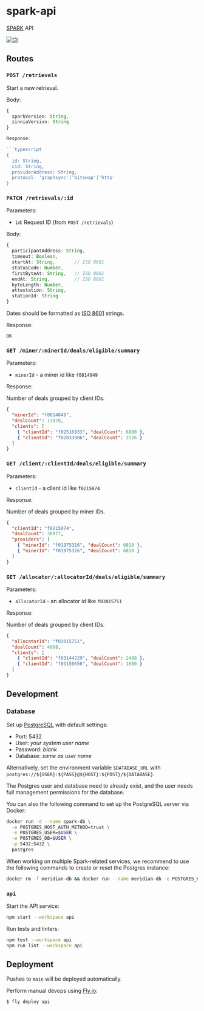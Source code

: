 # spark-api
[SPARK](https://github.com/filecoin-station/spark) API

[![CI](https://github.com/filecoin-station/spark-api/actions/workflows/ci.yml/badge.svg)](https://github.com/filecoin-station/spark-api/actions/workflows/ci.yml)

## Routes

### `POST /retrievals`

Start a new retrieval.

Body:

```typescript
{
  sparkVersion: String,
  zinniaVersion: String
}

Response:

```typescript
{
  id: String,
  cid: String,
  providerAddress: String,
  protocol: 'graphsync'|'bitswap'|'http'
}
```

### `PATCH /retrievals/:id`

Parameters:
- `id`: Request ID (from `POST /retrievals`)

Body:

```typescript
{
  participantAddress: String,
  timeout: Boolean,
  startAt: String,       // ISO 8601
  statusCode: Number,
  firstByteAt: String,   // ISO 8601
  endAt: String,         // ISO 8601
  byteLength: Number,
  attestation: String,
  stationId: String
}
```

Dates should be formatted as [ISO 8601](https://tc39.es/ecma262/#sec-date-time-string-format)
strings.

Response:

```
OK
```

### `GET /miner/:minerId/deals/eligible/summary`

Parameters:
- `minerId` - a miner id like `f0814049`

Response:

Number of deals grouped by client IDs.

```json
{
  "minerId": "f0814049",
  "dealCount": 13878,
  "clients": [
    { "clientId": "f02516933", "dealCount": 6880 },
    { "clientId": "f02833886", "dealCount": 3126 }
  ]
}
```

### `GET /client/:clientId/deals/eligible/summary`

Parameters:
- `clientId` - a client id like `f0215074`

Response:

Number of deals grouped by miner IDs.

```json
{
  "clientId": "f0215074",
  "dealCount": 38977,
  "providers": [
    { "minerId": "f01975316", "dealCount": 6810 },
    { "minerId": "f01975326", "dealCount": 6810 }
  ]
}
```

### `GET /allocator/:allocatorId/deals/eligible/summary`

Parameters:
- `allocatorId` - an allocator id like `f03015751`

Response:

Number of deals grouped by client IDs.

```json
{
  "allocatorId": "f03015751",
  "dealCount": 4088,
  "clients": [
    { "clientId": "f03144229", "dealCount": 2488 },
    { "clientId": "f03150656", "dealCount": 1600 }
  ]
}
```

## Development

### Database

Set up [PostgreSQL](https://www.postgresql.org/) with default settings:
 - Port: 5432
 - User: _your system user name_
 - Password: _blank_
 - Database: _same as user name_

Alternatively, set the environment variable `$DATABASE_URL` with `postgres://${USER}:${PASS}@${HOST}:${POST}/${DATABASE}`.

The Postgres user and database need to already exist, and the user
needs full management permissions for the database.

You can also the following command to set up the PostgreSQL server via Docker:

```bash
docker run -d --name spark-db \
  -e POSTGRES_HOST_AUTH_METHOD=trust \
  -e POSTGRES_USER=$USER \
  -e POSTGRES_DB=$USER \
  -p 5432:5432 \
  postgres
```

When working on multiple Spark-related services, we recommend to use the following commands to create or reset the Postgres instance:

```bash
docker rm -f meridian-db && docker run --name meridian-db -e POSTGRES_HOST_AUTH_METHOD=trust -e POSTGRES_USER=$USER -e POSTGRES_DB=$USER -p 5432:5432 -d postgres && sleep 1; psql postgres://localhost:5432/ -c "CREATE DATABASE spark_evaluate" && psql postgres://localhost:5432/ -c "CREATE DATABASE spark_stats" && psql postgres://localhost:5432/ -c "CREATE DATABASE spark"
```

### `api`

Start the API service:

```bash
npm start --workspace api
```

Run tests and linters:

```bash
npm test --workspace api
npm run lint --workspace api
```

## Deployment

Pushes to `main` will be deployed automatically.

Perform manual devops using [Fly.io](https://fly.io):

```bash
$ fly deploy api
```
